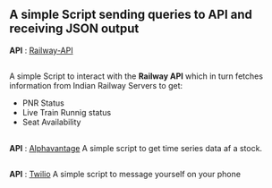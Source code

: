 ## A simple Script sending queries to API and receiving JSON output

**API** : [Railway-API](https://railwayapi.com/)
## 
A simple Script to interact with the **Railway API** which in turn fetches information from Indian Railway Servers to get:
* PNR Status
* Live Train Runnig status
* Seat Availability

##
**API** : [Alphavantage](https://www.alphavantage.co/)
A simple script to get time series data af a stock.

##
**API** : [Twilio](https://www.twilio.com/)
A simple script to message yourself on your phone
